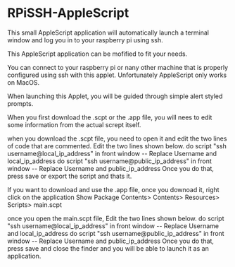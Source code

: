 # RPiSSH-AppleScript
This small AppleScript application will automatically launch a terminal window and log you in to your raspberry pi using ssh.

This AppleScript application can be mofified to fit your needs.

You can connect to your raspberry pi or nany other machine that is properly configured using ssh with this applet. 
Unfortunately AppleScript only works on MacOS.

When launching this Applet, you will be guided through simple alert styled prompts.

When you first download the .scpt or the .app file, you will nees to edit some information from the actual scrept itself.

when you download the .scpt file, you need to open it and edit the two lines of code that are commented. 
Edit the two lines shown below.
    do script "ssh username@local_ip_address" in front window -- Replace Username and local_ip_address
    do script "ssh username@public_ip_address" in front window -- Replace Username and public_ip_address
Once you do that, press save or export the script and thats it. 

If you want to download and use the .app file, once you downoad it, right click on the application
    Show Package Contents> Contents> Resources> Scripts> main.scpt
    
once you open the main.scpt file,
Edit the two lines shown below.
    do script "ssh username@local_ip_address" in front window -- Replace Username and local_ip_address
    do script "ssh username@public_ip_address" in front window -- Replace Username and public_ip_address
Once you do that, press save and close the finder and you will be able to launch it as an application.
